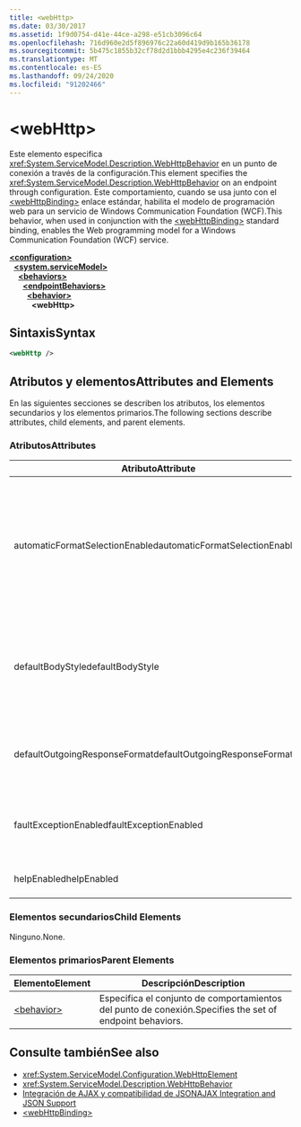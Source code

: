```yaml
---
title: <webHttp>
ms.date: 03/30/2017
ms.assetid: 1f9d0754-d41e-44ce-a298-e51cb3096c64
ms.openlocfilehash: 716d960e2d5f896976c22a60d419d9b165b36178
ms.sourcegitcommit: 5b475c1855b32cf78d2d1bbb4295e4c236f39464
ms.translationtype: MT
ms.contentlocale: es-ES
ms.lasthandoff: 09/24/2020
ms.locfileid: "91202466"
---
```

# \<webHttp>

<span data-ttu-id="658e1-101">Este elemento especifica <xref:System.ServiceModel.Description.WebHttpBehavior> en un punto de conexión a través de la configuración.</span><span class="sxs-lookup"><span data-stu-id="658e1-101">This element specifies the <xref:System.ServiceModel.Description.WebHttpBehavior> on an endpoint through configuration.</span></span> <span data-ttu-id="658e1-102">Este comportamiento, cuando se usa junto con el [\<webHttpBinding>](webhttpbinding.md) enlace estándar, habilita el modelo de programación web para un servicio de Windows Communication Foundation (WCF).</span><span class="sxs-lookup"><span data-stu-id="658e1-102">This behavior, when used in conjunction with the [\<webHttpBinding>](webhttpbinding.md) standard binding, enables the Web programming model for a Windows Communication Foundation (WCF) service.</span></span>  
  
[**\<configuration>**](../configuration-element.md)\
&nbsp;&nbsp;[**\<system.serviceModel>**](system-servicemodel.md)\
&nbsp;&nbsp;&nbsp;&nbsp;[**\<behaviors>**](behaviors.md)\
&nbsp;&nbsp;&nbsp;&nbsp;&nbsp;&nbsp;[**\<endpointBehaviors>**](endpointbehaviors.md)\
&nbsp;&nbsp;&nbsp;&nbsp;&nbsp;&nbsp;&nbsp;&nbsp;[**\<behavior>**](behavior-of-endpointbehaviors.md)\
&nbsp;&nbsp;&nbsp;&nbsp;&nbsp;&nbsp;&nbsp;&nbsp;&nbsp;&nbsp;**\<webHttp>**  
  
## <a name="syntax"></a><span data-ttu-id="658e1-103">Sintaxis</span><span class="sxs-lookup"><span data-stu-id="658e1-103">Syntax</span></span>  
  
```xml  
<webHttp />
```  
  
## <a name="attributes-and-elements"></a><span data-ttu-id="658e1-104">Atributos y elementos</span><span class="sxs-lookup"><span data-stu-id="658e1-104">Attributes and Elements</span></span>  

 <span data-ttu-id="658e1-105">En las siguientes secciones se describen los atributos, los elementos secundarios y los elementos primarios.</span><span class="sxs-lookup"><span data-stu-id="658e1-105">The following sections describe attributes, child elements, and parent elements.</span></span>  
  
### <a name="attributes"></a><span data-ttu-id="658e1-106">Atributos</span><span class="sxs-lookup"><span data-stu-id="658e1-106">Attributes</span></span>  
  
|<span data-ttu-id="658e1-107">Atributo</span><span class="sxs-lookup"><span data-stu-id="658e1-107">Attribute</span></span>|<span data-ttu-id="658e1-108">Descripción</span><span class="sxs-lookup"><span data-stu-id="658e1-108">Description</span></span>|  
|---------------|-----------------|  
|<span data-ttu-id="658e1-109">automaticFormatSelectionEnabled</span><span class="sxs-lookup"><span data-stu-id="658e1-109">automaticFormatSelectionEnabled</span></span>|<span data-ttu-id="658e1-110">Cuando esta propiedad está establecida en `true`, la infraestructura de WCF determina el mejor formato que se debe usar.</span><span class="sxs-lookup"><span data-stu-id="658e1-110">When this property is set to `true`, the WCF infrastructure determines the best format to use.</span></span> <span data-ttu-id="658e1-111">La selección de formato automática está deshabilitada de forma predeterminada para la compatibilidad con versiones anteriores.</span><span class="sxs-lookup"><span data-stu-id="658e1-111">Automatic format selection is disabled by default for backwards compatibility.</span></span> <span data-ttu-id="658e1-112">La selección de formato automática puede habilitarse mediante programación o a través de la configuración.</span><span class="sxs-lookup"><span data-stu-id="658e1-112">Automatic format selection can be enabled programmatically or through configuration.</span></span>|  
|<span data-ttu-id="658e1-113">defaultBodyStyle</span><span class="sxs-lookup"><span data-stu-id="658e1-113">defaultBodyStyle</span></span>|<span data-ttu-id="658e1-114">Especifica el estilo de cuerpo predeterminado de los mensajes devueltos.</span><span class="sxs-lookup"><span data-stu-id="658e1-114">Specifies the default body style of returned messages.</span></span> <span data-ttu-id="658e1-115">Para obtener más información, consulte <xref:System.ServiceModel.Web.WebMessageBodyStyle> y el [formato de web http de WCF](../../../wcf/feature-details/wcf-web-http-formatting.md).</span><span class="sxs-lookup"><span data-stu-id="658e1-115">For more information, see <xref:System.ServiceModel.Web.WebMessageBodyStyle> and [WCF Web HTTP Formatting](../../../wcf/feature-details/wcf-web-http-formatting.md).</span></span>|  
|<span data-ttu-id="658e1-116">defaultOutgoingResponseFormat</span><span class="sxs-lookup"><span data-stu-id="658e1-116">defaultOutgoingResponseFormat</span></span>|<span data-ttu-id="658e1-117">Especifica el formato de respuesta de salida predeterminado de los mensajes.</span><span class="sxs-lookup"><span data-stu-id="658e1-117">Specifies the default outgoing response format for messages.</span></span> <span data-ttu-id="658e1-118">Para obtener más información, consulte [formato de web http de WCF](../../../wcf/feature-details/wcf-web-http-formatting.md).</span><span class="sxs-lookup"><span data-stu-id="658e1-118">For more information, see [WCF Web HTTP Formatting](../../../wcf/feature-details/wcf-web-http-formatting.md).</span></span>|  
|<span data-ttu-id="658e1-119">faultExceptionEnabled</span><span class="sxs-lookup"><span data-stu-id="658e1-119">faultExceptionEnabled</span></span>|<span data-ttu-id="658e1-120">Obtiene o establece la marca que especifica si se genera FaultException cuando se produce un error de servidor interno (código de estado HTTP: 500).</span><span class="sxs-lookup"><span data-stu-id="658e1-120">Gets or sets the flag that specifies whether a FaultException is generated when an internal server error (HTTP status code: 500) occurs.</span></span>|  
|<span data-ttu-id="658e1-121">helpEnabled</span><span class="sxs-lookup"><span data-stu-id="658e1-121">helpEnabled</span></span>|<span data-ttu-id="658e1-122">Obtiene o establece un valor que determina si la página de Ayuda está habilitada.</span><span class="sxs-lookup"><span data-stu-id="658e1-122">Gets or sets a value that determines if the Help page is enabled.</span></span>|  
  
### <a name="child-elements"></a><span data-ttu-id="658e1-123">Elementos secundarios</span><span class="sxs-lookup"><span data-stu-id="658e1-123">Child Elements</span></span>  

 <span data-ttu-id="658e1-124">Ninguno.</span><span class="sxs-lookup"><span data-stu-id="658e1-124">None.</span></span>  
  
### <a name="parent-elements"></a><span data-ttu-id="658e1-125">Elementos primarios</span><span class="sxs-lookup"><span data-stu-id="658e1-125">Parent Elements</span></span>  
  
|<span data-ttu-id="658e1-126">Elemento</span><span class="sxs-lookup"><span data-stu-id="658e1-126">Element</span></span>|<span data-ttu-id="658e1-127">Descripción</span><span class="sxs-lookup"><span data-stu-id="658e1-127">Description</span></span>|  
|-------------|-----------------|  
|[\<behavior>](behavior-of-endpointbehaviors.md)|<span data-ttu-id="658e1-128">Especifica el conjunto de comportamientos del punto de conexión.</span><span class="sxs-lookup"><span data-stu-id="658e1-128">Specifies the set of endpoint behaviors.</span></span>|  
  
## <a name="see-also"></a><span data-ttu-id="658e1-129">Consulte también</span><span class="sxs-lookup"><span data-stu-id="658e1-129">See also</span></span>

- <xref:System.ServiceModel.Configuration.WebHttpElement>
- <xref:System.ServiceModel.Description.WebHttpBehavior>
- [<span data-ttu-id="658e1-130">Integración de AJAX y compatibilidad de JSON</span><span class="sxs-lookup"><span data-stu-id="658e1-130">AJAX Integration and JSON Support</span></span>](../../../wcf/feature-details/ajax-integration-and-json-support.md)
- [\<webHttpBinding>](webhttpbinding.md)
